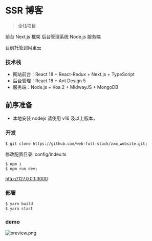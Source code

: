 # SSR 博客

> 全栈项目

前台 Next.js 框架
后台管理系统 
Node.js 服务端

目前托管到阿里云

### 技术栈

- 网站前台：React 18 + React-Redux + Next.js + TypeScript
- 后台管理：React 18 + Ant Design 5
- 服务端：Node.js + Koa 2 + MidwayJS + MongoDB


## 前序准备

- 本地安装 nodejs 请使用 v16 及以上版本，

### 开发

```sh
$ git clone https://github.com/web-full-stack/zxm_website.git;
```

修改配置目录: config/index.ts

```sh
$ npm i
$ npm run dev;
```

http://127.0.0.1:3000

### 部署

```sh
$ yarn build
$ yarn start
```

### demo

![preview.png](https://s2.loli.net/2023/06/03/VmJ8hQXWi3TznGc.png)
